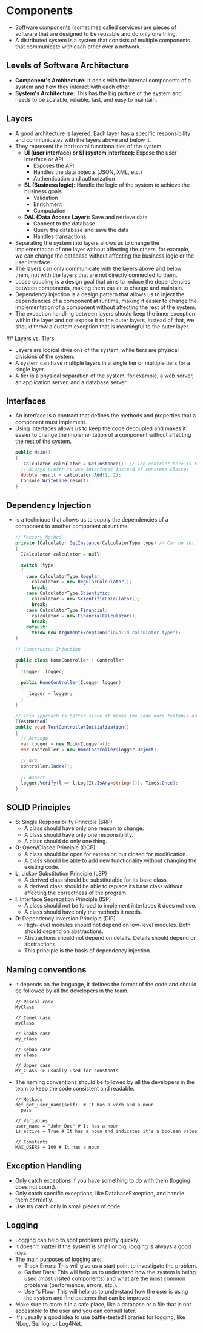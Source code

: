 # Components

- Software components (sometimes called services) are pieces of software that are designed to be reusable and do only one thing.
- A distributed system is a system that consists of multiple components that communicate with each other over a network.

## Levels of Software Architecture

- **Component's Architecture:** It deals with the internal components of a system and how they interact with each other.
- **System's Architecture:** This has the big picture of the system and needs to be scalable, reliable, fast, and easy to maintain.

## Layers

- A good architecture is layered. Each layer has a specific responsibility and communicates with the layers above and below it.
- They represent the horizontal functionalities of the system.
  - **UI (user interface) or SI (system interface):** Expose the user interface or API
    - Exposes the API
    - Handles the data objects (JSON, XML, etc.)
    - Authentication and authorization
  - **BL (Business logic):** Handle the logic of the system to achieve the business goals
    - Validation
    - Enrichment
    - Computation
  - **DAL (Data Access Layer):** Save and retrieve data
    - Connect to the database
    - Query the database and save the data
    - Handles transactions
- Separating the system into layers allows us to change the implementation of one layer without affecting the others, for example, we can change the database without affecting the business logic or the user interface.
- The layers can only communicate with the layers above and below them, not with the layers that are not directly connected to them.
- Loose coupling is a design goal that aims to reduce the dependencies between components, making them easier to change and maintain.
- Dependency injection is a design pattern that allows us to inject the dependencies of a component at runtime, making it easier to change the implementation of a component without affecting the rest of the system.
- The exception handling between layers should keep the inner exception within the layer and not expose it to the outer layers, instead of that, we should throw a custom exception that is meaningful to the outer layer.

## Layers vs. Tiers

- Layers are logical divisions of the system, while tiers are physical divisions of the system.
- A system can have multiple layers in a single tier or multiple tiers for a single layer.
- A tier is a physical separation of the system, for example, a web server, an application server, and a database server.

## Interfaces

- An interface is a contract that defines the methods and properties that a component must implement.
- Using interfaces allows us to keep the code decoupled and makes it easier to change the implementation of a component without affecting the rest of the system.
  ```C#
  public Main()
  {
    ICalculator calculator = GetInstance(); // The contract here is the interface
    // Always prefer to use interfaces instead of concrete classes
    double result = calculator.Add(1, 2);
    Console.WriteLine(result);
  }
  ```

## Dependency Injection

- Is a technique that allows us to supply the dependencies of a component to another component at runtime.

  ```C#
  // Factory Method
  private ICalculator GetInstance(CalculatorType type) // Can be set from the configuration manager as well
  {
    ICalculator calculator = null;

    switch (type)
    {
      case CalculatorType.Regular:
        calculator = new RegularCalculator();
        break;
      case CalculatorType.Scientific:
        calculator = new ScientificCalculator();
        break;
      case CalculatorType.Financial:
        calculator = new FinancialCalculator();
        break;
      default:
        throw new ArgumentException("Invalid calculator type");
  }
  ```

  ```C#
  // Constructor Injection

  public class HomeController : Controller
  {
    ILogger _logger;

    public HomeController(ILogger logger)
    {
      _logger = logger;
    }
  }

  // This approach is better since it makes the code more testable and decoupled
  [TestMethod]
  public void TestControllerInitialization()
  {
    // Arrange
    var logger = new Mock<ILogger>();
    var controller = new HomeController(logger.Object);

    // Act
    controller.Index();

    // Assert
    logger.Verify(l => l.Log(It.IsAny<string>()), Times.Once);
  }
  ```

## SOLID Principles

- **S**: Single Responsibility Principle (SRP)
  - A class should have only one reason to change.
  - A class should have only one responsibility.
  - A class should do only one thing.
- **O**: Open/Closed Principle (OCP)
  - A class should be open for extension but closed for modification.
  - A class should be able to add new functionality without changing the existing code.
- **L**: Liskov Substitution Principle (LSP)
  - A derived class should be substitutable for its base class.
  - A derived class should be able to replace its base class without affecting the correctness of the program.
- **I**: Interface Segregation Principle (ISP)
  - A class should not be forced to implement interfaces it does not use.
  - A class should have only the methods it needs.
- **D**: Dependency Inversion Principle (DIP)
  - High-level modules should not depend on low-level modules. Both should depend on abstractions.
  - Abstractions should not depend on details. Details should depend on abstractions.
  - This principle is the basis of dependency injection.

## Naming conventions

- It depends on the language, it defines the format of the code and should be followed by all the developers in the team.

  ```
  // Pascal case
  MyClass

  // Camel case
  myClass

  // Snake case
  my_class

  // Kebab case
  my-class

  // Upper case
  MY_CLASS -> Usually used for constants
  ```

- The naming conventions should be followed by all the developers in the team to keep the code consistent and readable.

  ```
  // Methods
  def get_user_name(self): # It has a verb and a noun
    pass

  // Variables
  user_name = "John Doe" # It has a noun
  is_active = True # It has a noun and indicates it's a boolean value

  // Constants
  MAX_USERS = 100 # It has a noun
  ```

## Exception Handling

- Only catch exceptions if you have something to do with them (logging does not count).
- Only catch specific exceptions, like DatabaseException, and handle them correctly.
- Use try catch only in small pieces of code

## Logging

- Logging can help to spot problems pretty quickly.
- It doesn't matter if the system is small or big, logging is always a good idea.
- The main purposes of logging are:
  - Track Errors: This will give us a start point to investigate the problem.
  - Gather Data: This will help us to understand how the system is being used (most visited components) and what are the most common problems (performance, errors, etc.).
  - User's Flow: This will help us to understand how the user is using the system and find patterns that can be improved.
- Make sure to store it in a safe place, like a database or a file that is not accessible to the user and you can consult later.
- It's usually a good idea to use battle-tested libraries for logging, like NLog, Serilog, or Log4Net.
